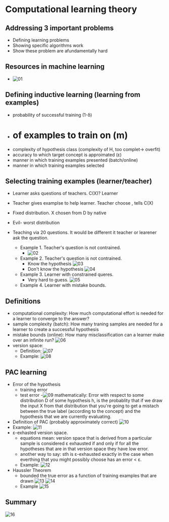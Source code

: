 # Computational learning theory
## Addressing 3 important problems
- Defining learning problems
- Showing specific algorithms work
- Show these problem are afundamentally hard

## Resources in machine learning
- ![01](https://raw.githubusercontent.com/suereey/ML7641_Fall2021_StudyNotes/main/Screenshot/SL7/01.PNG)

## Defining inductive learning (learning from examples)
- probability of successful training (1-δ)
- # of examples to train on (m)
- complexity of hypothesis class (complexity of H, too complet-> overfit)
- accuracy to which target concept is approimated (ε)
- manner in which training examples presented (batch/online)
- manner in which training examples selected

## Selecting training examples (learner/teacher)
- Learner asks questions of teachers. C(X)? Learner
- Teacher gives examplse to help learner. Teacher choose , tells C(X)
- Fixed distribution. X chosen from D by native
- Evil- worst distribution

- Teaching via 20 questions. It would be different it teacher or learener ask the question.
	- Example 1. Teacher's question is not contrained.
		- ![02](https://raw.githubusercontent.com/suereey/ML7641_Fall2021_StudyNotes/main/Screenshot/SL7/02.PNG)
	- Example 2. Teacher's question is not contrained.
		- Know the hypothesis
		![03](https://raw.githubusercontent.com/suereey/ML7641_Fall2021_StudyNotes/main/Screenshot/SL7/03.PNG)
		- Don't know the hypothesis
		![04](https://raw.githubusercontent.com/suereey/ML7641_Fall2021_StudyNotes/main/Screenshot/SL7/04.PNG)
	- Example 3. Learner with constrained queres. 
		- Very hard to guess.
		![05](https://raw.githubusercontent.com/suereey/ML7641_Fall2021_StudyNotes/main/Screenshot/SL7/05.PNG)
	- Example 4. Learner with mistake bounds.
## Definitions
- computational complexity: How much computational effort is needed for a learner to converge to the answer?
- sample complexity (batch): How many traning samples are needed for a learner to create a successful hypothesis
- mistake bounds (online): How many misclassification can a learner make over an infinite run?
![06](https://raw.githubusercontent.com/suereey/ML7641_Fall2021_StudyNotes/main/Screenshot/SL7/06.PNG)
- version space:
	- Definition:
	![07](https://raw.githubusercontent.com/suereey/ML7641_Fall2021_StudyNotes/main/Screenshot/SL7/07.PNG)
	- Example:
	![08](https://raw.githubusercontent.com/suereey/ML7641_Fall2021_StudyNotes/main/Screenshot/SL7/08.PNG)
## PAC learning
- Error of the hypothesis
	- training error
	- test error
	-![09](https://raw.githubusercontent.com/suereey/ML7641_Fall2021_StudyNotes/main/Screenshot/SL7/09.PNG)
	mathematically: Error with respect to some distribution D of some hypothesis h, is the probablity that if we draw the input X from that distribution that you're going to get a mistach between the true label (according to the concept) and the hypothesis that we are currently evaluating.
- Definition of PAC (probably approximately correct)
	![10](https://raw.githubusercontent.com/suereey/ML7641_Fall2021_StudyNotes/main/Screenshot/SL7/10.PNG)
- Example:
	![11](https://raw.githubusercontent.com/suereey/ML7641_Fall2021_StudyNotes/main/Screenshot/SL7/11.PNG)
- ε-exhasted version space. 
	- equations mean: version space that is derived from a particular sample is considered ε exhausted if and only if for all the hypotheses that are in that version space they have low error.
	- another way to say: sth is ε-exhausted exactly in the case when everthing that you might possibly choose has an error < ε.
	- Example:
	![12](https://raw.githubusercontent.com/suereey/ML7641_Fall2021_StudyNotes/main/Screenshot/SL7/12.PNG)
- Haussler Theorem
	- bounded the true error as a function of training examples that are drawn
	![13](https://raw.githubusercontent.com/suereey/ML7641_Fall2021_StudyNotes/main/Screenshot/SL7/13.PNG)
	![14](https://raw.githubusercontent.com/suereey/ML7641_Fall2021_StudyNotes/main/Screenshot/SL7/14.PNG)
	- Example
	![15](https://raw.githubusercontent.com/suereey/ML7641_Fall2021_StudyNotes/main/Screenshot/SL7/15.PNG)

## Summary
![16](https://raw.githubusercontent.com/suereey/ML7641_Fall2021_StudyNotes/main/Screenshot/SL7/16.PNG)